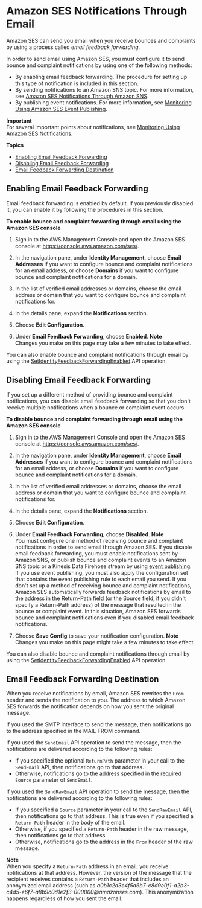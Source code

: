 # Amazon SES Notifications Through Email<a name="monitor-sending-activity-using-notifications-email"></a>

Amazon SES can send you email when you receive bounces and complaints by using a process called *email feedback forwarding*\.

In order to send email using Amazon SES, you must configure it to send bounce and complaint notifications by using one of the following methods:
+ By enabling email feedback forwarding\. The procedure for setting up this type of notification is included in this section\.
+ By sending notifications to an Amazon SNS topic\. For more information, see [Amazon SES Notifications Through Amazon SNS](monitor-sending-activity-using-notifications-sns.md)\.
+ By publishing event notifications\. For more information, see [Monitoring Using Amazon SES Event Publishing](monitor-using-event-publishing.md)\.

**Important**  
For several important points about notifications, see [Monitoring Using Amazon SES Notifications](monitor-sending-activity-using-notifications.md)\.

**Topics**
+ [Enabling Email Feedback Forwarding](#monitor-sending-activity-using-notifications-email-enabling)
+ [Disabling Email Feedback Forwarding](#monitor-sending-activity-using-notifications-email-disabling)
+ [Email Feedback Forwarding Destination](#monitor-sending-activity-using-notifications-email-destination)

## Enabling Email Feedback Forwarding<a name="monitor-sending-activity-using-notifications-email-enabling"></a>

Email feedback forwarding is enabled by default\. If you previously disabled it, you can enable it by following the procedures in this section\.

**To enable bounce and complaint forwarding through email using the Amazon SES console**

1. Sign in to the AWS Management Console and open the Amazon SES console at [https://console\.aws\.amazon\.com/ses/](https://console.aws.amazon.com/ses/)\.

1. In the navigation pane, under **Identity Management**, choose **Email Addresses** if you want to configure bounce and complaint notifications for an email address, or choose **Domains** if you want to configure bounce and complaint notifications for a domain\.

1. In the list of verified email addresses or domains, choose the email address or domain that you want to configure bounce and complaint notifications for\.

1. In the details pane, expand the **Notifications** section\.

1. Choose **Edit Configuration**\.

1. Under **Email Feedback Forwarding**, choose **Enabled**\.
**Note**  
Changes you make on this page may take a few minutes to take effect\.

You can also enable bounce and complaint notifications through email by using the [ SetIdentityFeedbackForwardingEnabled](https://docs.aws.amazon.com/ses/latest/APIReference/API_SetIdentityFeedbackForwardingEnabled.html) API operation\.

## Disabling Email Feedback Forwarding<a name="monitor-sending-activity-using-notifications-email-disabling"></a>

If you set up a different method of providing bounce and complaint notifications, you can disable email feedback forwarding so that you don't receive multiple notifications when a bounce or complaint event occurs\.

**To disable bounce and complaint forwarding through email using the Amazon SES console**

1. Sign in to the AWS Management Console and open the Amazon SES console at [https://console\.aws\.amazon\.com/ses/](https://console.aws.amazon.com/ses/)\.

1. In the navigation pane, under **Identity Management**, choose **Email Addresses** if you want to configure bounce and complaint notifications for an email address, or choose **Domains** if you want to configure bounce and complaint notifications for a domain\.

1. In the list of verified email addresses or domains, choose the email address or domain that you want to configure bounce and complaint notifications for\.

1. In the details pane, expand the **Notifications** section\.

1. Choose **Edit Configuration**\.

1. Under **Email Feedback Forwarding**, choose **Disabled**\.
**Note**  
You must configure one method of receiving bounce and complaint notifications in order to send email through Amazon SES\. If you disable email feedback forwarding, you must enable notifications sent by Amazon SNS, or publish bounce and complaint events to an Amazon SNS topic or a Kinesis Data Firehose stream by using [event publishing](monitor-using-event-publishing.md)\. If you use event publishing, you must also apply the configuration set that contains the event publishing rule to each email you send\. If you don't set up a method of receiving bounce and complaint notifications, Amazon SES automatically forwards feedback notifications by email to the address in the Return\-Path field \(or the Source field, if you didn't specify a Return\-Path address\) of the message that resulted in the bounce or complaint event\. In this situation, Amazon SES forwards bounce and complaint notifications even if you disabled email feedback notifications\.

1. Choose **Save Config** to save your notification configuration\.
**Note**  
Changes you make on this page might take a few minutes to take effect\.

You can also disable bounce and complaint notifications through email by using the [SetIdentityFeedbackForwardingEnabled](https://docs.aws.amazon.com/ses/latest/APIReference/API_SetIdentityFeedbackForwardingEnabled.html) API operation\. 

## Email Feedback Forwarding Destination<a name="monitor-sending-activity-using-notifications-email-destination"></a>

When you receive notifications by email, Amazon SES rewrites the `From` header and sends the notification to you\. The address to which Amazon SES forwards the notification depends on how you sent the original message\.

If you used the SMTP interface to send the message, then notifications go to the address specified in the MAIL FROM command\.

If you used the `SendEmail` API operation to send the message, then the notifications are delivered according to the following rules:
+ If you specified the optional `ReturnPath` parameter in your call to the `SendEmail` API, then notifications go to that address\.
+ Otherwise, notifications go to the address specified in the required `Source` parameter of `SendEmail`\.

If you used the `SendRawEmail` API operation to send the message, then the notifications are delivered according to the following rules:
+ If you specified a `Source` parameter in your call to the `SendRawEmail` API, then notifications go to that address\. This is true even if you specified a `Return-Path` header in the body of the email\.
+ Otherwise, if you specified a `Return-Path` header in the raw message, then notifications go to that address\.
+ Otherwise, notifications go to the address in the `From` header of the raw message\.

**Note**  
When you specify a `Return-Path` address in an email, you receive notifications at that address\. However, the version of the message that the recipient receives contains a `Return-Path` header that includes an anonymized email address \(such as *a0b1c2d3e4f5a6b7\-c8d9e0f1\-a2b3\-c4d5\-e6f7\-a8b9c0d1e2f3\-000000@amazonses\.com*\)\. This anonymization happens regardless of how you sent the email\.